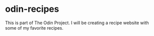 # odin-recipes

This is part of The Odin Project. I will be creating a recipe website with some of my favorite recipes.